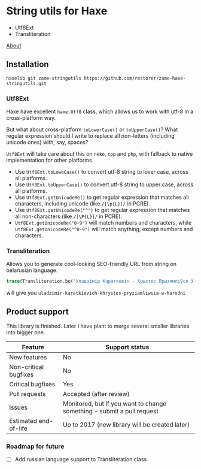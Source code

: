 # String utils for Haxe

  - Utf8Ext
  - Transliteration

[About](http://blog.zame-dev.org/5-more-things-i-dont-like-in-haxe-and-how-to-fix-them/)

## Installation

```
haxelib git zame-stringutils https://github.com/restorer/zame-haxe-stringutils.git
```

### Utf8Ext

Haxe have excellent `haxe.Utf8` class, which allows us to work with utf-8 in a cross-platform way.

But what about cross-platform `toLowerCase()` or `toUpperCase()`? What regular expression should I write to replace all non-letters (including unicode ones) with, say, spaces?

`Utf8Ext` will take care about this on `neko`, `cpp` and `php`, with fallback to native implementation for other platforms.

  - Use `Utf8Ext.toLoweCase()` to convert utf-8 string to lover case, across all platforms.
  - Use `Utf8Ext.toUpperCase()` to convert utf-8 string to upper case, across all platforms.
  - Use `Utf8Ext.getUnicodeRe()` to get regular expression that matches all characters, including unicode (like `/[\p{L}]/` in PCRE).
  - Use `Utf8Ext.getUnicodeRe("^")` to get regular expression that matches all non-characters (like `/[\P{L}]/` in PCRE).
  - `Utf8Ext.getUnicodeRe("0-9")` will match numbers and characters, while `Utf8Ext.getUnicodeRe("^0-9")` will match anything, except numbers and characters.

### Transliteration

Allows you to generate cool-looking SEO-friendly URL from string on belarusian language.

```haxe
trace(Transliteration.be("Уладзімір Караткевіч - Хрыстос Прызямліўся Ў Гародні"));
```

will give you `uladzimir-karatkievich-khrystos-pryziamliwsia-w-harodni`

## Product support

This library is finished. Later I have plant to merge several smaller libraries into bigger one.

| Feature | Support status |
|---|---|
| New features | No |
| Non-critical bugfixes | No |
| Critical bugfixes | Yes |
| Pull requests | Accepted (after review) |
| Issues | Monitored, but if you want to change something - submit a pull request |
| Estimated end-of-life | Up to 2017 (new library will be created later) |

### Roadmap for future

  - [ ] Add russian language support to Transliteration class

